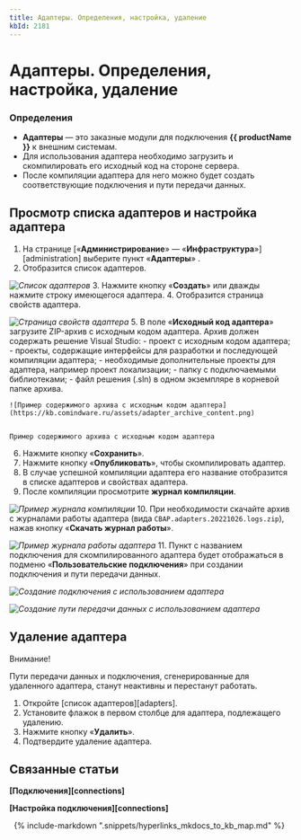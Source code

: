 ```yaml
---
title: Адаптеры. Определения, настройка, удаление
kbId: 2181
---
```


# Адаптеры. Определения, настройка, удаление

### Определения

- **Адаптеры** — это заказные модули для подключения **{{ productName }}** к внешним системам.
- Для использования адаптера необходимо загрузить и скомпилировать его исходный код на стороне сервера.
- После компиляции адаптера для него можно будет создать соответствующие подключения и пути передачи данных.

## Просмотр списка адаптеров и настройка адаптера

1. На странице [«**Администрирование**» — «**Инфраструктура**»][administration] выберите пункт «**Адаптеры**» *‌*.
2. Отобразится список адаптеров.

_![Список адаптеров](https://kb.comindware.ru/assets/adapter_list.png)_
3. Нажмите кнопку «**Создать**» или дважды нажмите строку имеющегося адаптера.
4. Отобразится страница свойств адаптера.

_![Страница свойств адаптера](https://kb.comindware.ru/assets/adapter_properties.png)_
5. В поле «**Исходный код адаптера**» загрузите ZIP-архив с исходным кодом адаптера. Архив должен содержать решение Visual Studio:
    - проект с исходным кодом адаптера;
    - проекты, содержащие интерфейсы для разработки и последующей компиляции адаптера;
    - необходимые дополнительные проекты для адаптера, например проект локализации;
    - папку с подключаемыми библиотеками;
    - файл решения (.sln) в одном экземпляре в корневой папке архива.
    
    ![Пример содержимого архива с исходным кодом адаптера](https://kb.comindware.ru/assets/adapter_archive_content.png)
    
    
    Пример содержимого архива с исходным кодом адаптера
6. Нажмите кнопку «**Сохранить**».
7. Нажмите кнопку «**Опубликовать**», чтобы скомпилировать адаптер.
8. В случае успешной компиляции адаптера его название отобразится в списке адаптеров и свойствах адаптера.
9. После компиляции просмотрите **журнал компиляции**.

_![Пример журнала компиляции](https://kb.comindware.ru/assets/adapter_compilation_log.png)_
10. При необходимости скачайте архив с журналами работы адаптера (вида `CBAP.adapters.20221026.logs.zip`), нажав кнопку «**Скачать журнал работы**».

_![Пример журнала работы адаптера](https://kb.comindware.ru/assets/adapter_execution_log.png)_
11. Пункт с названием подключения для скомпилированного адаптера будет отображаться в подменю «**Пользовательские подключения**» при создании подключения и пути передачи данных.

_![Создание подключения с использованием адаптера](https://kb.comindware.ru/assets/adapter_custom_connection_create_menu.png)_

_![Создание пути передачи данных с использованием адаптера](https://kb.comindware.ru/assets/adapters_custom_communication_route_create_menu.png)_

## Удаление адаптера

Внимание!

Пути передачи данных и подключения, сгенерированные для удаленного адаптера, станут неактивны и перестанут работать.

1. Откройте [список адаптеров][adapters].
2. Установите флажок в первом столбце для адаптера, подлежащего удалению.
3. Нажмите кнопку «**Удалить**».
4. Подтвердите удаление адаптера.

## Связанные статьи

**[Подключения][connections]**

**[Настройка подключения][connections]**



 
{% include-markdown ".snippets/hyperlinks_mkdocs_to_kb_map.md" %}
